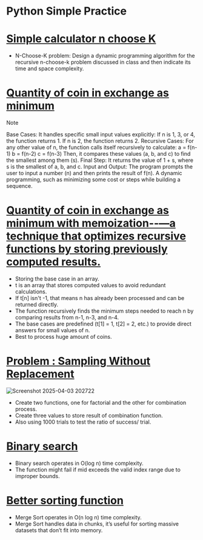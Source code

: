 # Python Simple Practice
# [Simple calculator n choose K](https://github.com/hainguyen1511/Python-Simple-Practice/blob/main/n%20choose%20k.py)
* N-Choose-K problem:
Design a dynamic programming algorithm for the recursive n-choose-k problem discussed in class and then indicate its time and space complexity.
# [Quantity of coin in exchange as minimum](https://github.com/hainguyen1511/Python-Simple-Practice/blob/main/coin.py)
> [!NOTE]
> Base Cases: It handles specific small input values explicitly:
If n is 1, 3, or 4, the function returns 1.
If n is 2, the function returns 2.
> Recursive Cases:
For any other value of n, the function calls itself recursively to calculate:
a = f(n-1)
b = f(n-2)
c = f(n-3)
Then, it compares these values (a, b, and c) to find the smallest among them (s).
> Final Step:
It returns the value of 1 + s, where s is the smallest of a, b, and c.
> Input and Output:
The program prompts the user to input a number (n) and then prints the result of f(n).
> A dynamic programming, such as minimizing some cost or steps while building a sequence.
# [Quantity of coin in exchange as minimum with memoization--—a technique that optimizes recursive functions by storing previously computed results.](https://github.com/hainguyen1511/Python-Simple-Practice/blob/main/dynamic%20coin.py)
* Storing the base case in an array.
* t is an array that stores computed values to avoid redundant calculations.
* If t[n] isn't -1, that means n has already been processed and can be returned directly.
* The function recursively finds the minimum steps needed to reach n by comparing results from n-1, n-3, and n-4.
* The base cases are predefined (t[1] = 1, t[2] = 2, etc.) to provide direct answers for small values of n.
* Best to process huge amount of coins.
# [Problem : Sampling Without Replacement](https://github.com/hainguyen1511/Python-Simple-Practice/blob/main/sampling%20marbles.py)
![Screenshot 2025-04-03 202722](https://github.com/user-attachments/assets/9b65d130-d9c5-4dd5-b98d-d1238fc8c08a)
* Create two functions, one for factorial and the other for combination process.
* Create three values to store result of combination function.
* Also using 1000 trials to test the ratio of success/ trial.
# [Binary search](https://github.com/hainguyen1511/Python-Simple-Practice/blob/main/search.py)
* Binary search operates in O(log n) time complexity.
* The function might fail if mid exceeds the valid index range due to improper bounds.
# [Better sorting function](https://github.com/hainguyen1511/Python-Simple-Practice/blob/main/sort%20better.py)
* Merge Sort operates in O(n log n) time complexity.
* Merge Sort handles data in chunks, it’s useful for sorting massive datasets that don’t fit into memory.
